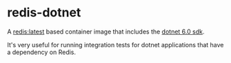# redis-dotnet
A [redis:latest](https://hub.docker.com/_/redis) based container image that includes the [dotnet 6.0 sdk](https://dotnet.microsoft.com/en-us/download/dotnet/6.0).

It's very useful for running integration tests for dotnet applications that have a dependency on Redis.
